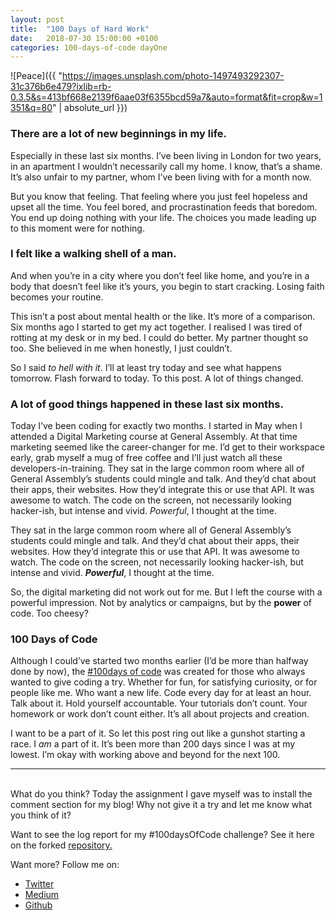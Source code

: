 ```yaml
---
layout: post
title:  "100 Days of Hard Work"
date:   2018-07-30 15:00:00 +0100
categories: 100-days-of-code dayOne
---
```




![Peace]({{ "https://images.unsplash.com/photo-1497493292307-31c376b6e479?ixlib=rb-0.3.5&s=413bf668e2139f6aae03f6355bcd59a7&auto=format&fit=crop&w=1351&q=80" | absolute_url }})

### There are a lot of new beginnings in my life. 
Especially in these last six months. I’ve been living in London for two years, in an apartment I wouldn’t necessarily call my home. I know, that’s a shame. It’s also unfair to my partner, whom I’ve been living with for a month now. 

But you know that feeling. That feeling where you just feel hopeless and upset all the time. You feel bored, and procrastination feeds that boredom. You end up doing nothing with your life. The choices you made leading up to this moment were for nothing. 

### I felt like a walking shell of a man. 
And when you’re in a city where you don’t feel like home, and you’re in a body that doesn’t feel like it’s yours, you begin to start cracking. Losing faith becomes your routine.

This isn’t a post about mental health or the like. It’s more of a comparison. Six months ago I started to get my act together. I realised I was tired of rotting at my desk or in my bed. I could do better. My partner thought so too. She believed in me when honestly, I just couldn’t. 

So I said *to hell with it*. I’ll at least try today and see what happens tomorrow. Flash forward to today. To this post. A lot of things changed. 

### A lot of good things happened in these last six months. 

Today I’ve been coding for exactly two months. I started in May when I attended a Digital Marketing course at General Assembly. At that time marketing seemed like the career-changer for me. I’d get to their workspace early, grab myself a mug of free coffee and I’ll just watch all these developers-in-training. They sat in the large common room where all of General Assembly’s students could mingle and talk. And they’d chat about their apps, their websites. How they’d integrate this or use that API. It was awesome to watch. The code on the screen, not necessarily looking hacker-ish, but intense and vivid. *Powerful*, I thought at the time. 

They sat in the large common room where all of General Assembly’s students could mingle and talk. And they’d chat about their apps, their websites. How they’d integrate this or use that API. It was awesome to watch. The code on the screen, not necessarily looking hacker-ish, but intense and vivid. ***Powerful***, I thought at the time. 

So, the digital marketing did not work out for me. But I left the course with a powerful impression. Not by analytics or campaigns, but by the **power** of code. Too cheesy?

### 100 Days of Code
Although I could’ve started two months earlier (I’d be more than halfway done by now), the [#100days of code](http://www.100daysofcode.com/) was created for those who always wanted to give coding a try. Whether for fun, for satisfying curiosity, or for people like me. Who want a new life. Code every day for at least an hour. Talk about it. Hold yourself accountable. Your tutorials don’t count. Your homework or work don’t count either. It’s all about projects and creation.

I want to be a part of it. So let this post ring out like a gunshot starting a race. I <em>am</em> a part of it. It’s been more than 200 days since I was at my lowest. I’m okay with working above and beyond for the next 100.

---- 
<br>
What do you think? Today the assignment I gave myself was to install the comment section for my blog! Why not give it a try and let me know what you think of it? 

Want to see the log report for my #100daysOfCode challenge? See it here on the forked [repository.](https://github.com/Kharouk/100-Days-Challenge/blob/master/log.md)

Want more? Follow me on:
* [Twitter](https://www.twitter.com/alexkharouk)
* [Medium](https://www.medium.com/@codelist)
* [Github](https://www.github.com/kharouk)